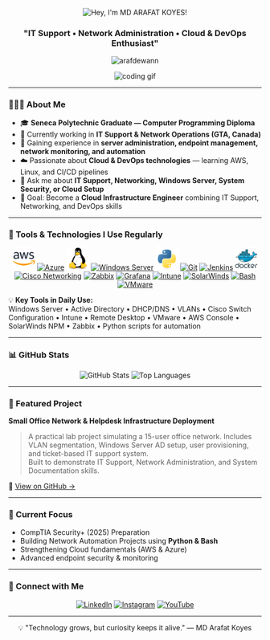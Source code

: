 <p align="center">
  <img src="https://readme-typing-svg.demolab.com?font=Fira+Code&size=32&duration=2800&pause=2000&color=00F0FF&center=true&vCenter=true&width=940&lines=Hey%2C+I'm+MD+ARAFAT+KOYES!" alt="Hey, I'm MD ARAFAT KOYES!" />
</p>

<h3 align="center">"IT Support • Network Administration • Cloud & DevOps Enthusiast"</h3>

<p align="center">
  <img src="https://komarev.com/ghpvc/?username=arafdewann&label=Profile%20views&color=0e75b6&style=flat" alt="arafdewann" />
</p>

<p align="center">
  <img src="https://i.giphy.com/media/v1.Y2lkPTc5MGI3NjExMHJ6aHNsdzN4aXhvd2JocWxhZTd6bG45eDdpcjB5Y3E0eHA3emg0ZSZlcD12MV9pbnRlcm5hbF9naWZfYnlfaWQmY3Q9Zw/qgQUggAC3Pfv687qPC/giphy.gif" width="500" alt="coding gif" />
</p>

---

### 👨🏻‍💻 About Me  
- 🎓 **Seneca Polytechnic Graduate — Computer Programming Diploma**  
- 💼 Currently working in **IT Support & Network Operations (GTA, Canada)**  
- 🧠 Gaining experience in **server administration, endpoint management, network monitoring, and automation**  
- ☁️ Passionate about **Cloud & DevOps technologies** — learning AWS, Linux, and CI/CD pipelines  
- 💬 Ask me about **IT Support, Networking, Windows Server, System Security, or Cloud Setup**  
- 🎯 Goal: Become a **Cloud Infrastructure Engineer** combining IT Support, Networking, and DevOps skills  

---

### 🧰 Tools & Technologies I Use Regularly  
<p align="center">
<a href="https://aws.amazon.com" target="_blank"><img src="https://raw.githubusercontent.com/devicons/devicon/master/icons/amazonwebservices/amazonwebservices-original-wordmark.svg" alt="AWS" width="45" height="45"/></a>
<a href="https://azure.microsoft.com" target="_blank"><img src="https://www.vectorlogo.zone/logos/microsoft_azure/microsoft_azure-icon.svg" alt="Azure" width="45" height="45"/></a>
<a href="https://www.linux.org/" target="_blank"><img src="https://raw.githubusercontent.com/devicons/devicon/master/icons/linux/linux-original.svg" alt="Linux" width="45" height="45"/></a>
<a href="https://www.microsoft.com/en-us/windows-server" target="_blank"><img src="https://upload.wikimedia.org/wikipedia/commons/3/3a/Microsoft_Office_Icons_%E2%80%93_Windows_Server.svg" alt="Windows Server" width="45" height="45"/></a>
<a href="https://www.python.org" target="_blank"><img src="https://raw.githubusercontent.com/devicons/devicon/master/icons/python/python-original.svg" alt="Python" width="45" height="45"/></a>
<a href="https://git-scm.com" target="_blank"><img src="https://www.vectorlogo.zone/logos/git-scm/git-scm-icon.svg" alt="Git" width="45" height="45"/></a>
<a href="https://www.jenkins.io" target="_blank"><img src="https://www.vectorlogo.zone/logos/jenkins/jenkins-icon.svg" alt="Jenkins" width="45" height="45"/></a>
<a href="https://www.docker.com" target="_blank"><img src="https://raw.githubusercontent.com/devicons/devicon/master/icons/docker/docker-original-wordmark.svg" alt="Docker" width="45" height="45"/></a>
<a href="https://www.cisco.com" target="_blank"><img src="https://cdn.worldvectorlogo.com/logos/cisco-2.svg" alt="Cisco Networking" width="45" height="45"/></a>
<a href="https://www.zabbix.com" target="_blank"><img src="https://upload.wikimedia.org/wikipedia/commons/9/96/Zabbix_logo_square.svg" alt="Zabbix" width="45" height="45"/></a>
<a href="https://grafana.com" target="_blank"><img src="https://www.vectorlogo.zone/logos/grafana/grafana-icon.svg" alt="Grafana" width="45" height="45"/></a>
<a href="https://www.microsoft.com/en-us/microsoft-365/microsoft-intune" target="_blank"><img src="https://upload.wikimedia.org/wikipedia/commons/a/a8/Microsoft_Endpoint_Manager_logo.svg" alt="Intune" width="45" height="45"/></a>
<a href="https://www.solarwinds.com" target="_blank"><img src="https://upload.wikimedia.org/wikipedia/en/1/1c/SolarWinds_logo.svg" alt="SolarWinds" width="45" height="45"/></a>
<a href="https://bash.org" target="_blank"><img src="https://www.vectorlogo.zone/logos/gnu_bash/gnu_bash-icon.svg" alt="Bash" width="45" height="45"/></a>
<a href="https://www.vmware.com" target="_blank"><img src="https://upload.wikimedia.org/wikipedia/commons/9/9a/Vmware_workstation_16_icon.svg" alt="VMware" width="45" height="45"/></a>
</p>

💡 **Key Tools in Daily Use:**  
Windows Server • Active Directory • DHCP/DNS • VLANs • Cisco Switch Configuration • Intune • Remote Desktop • VMware • AWS Console • SolarWinds NPM • Zabbix • Python scripts for automation

---

### 📊 GitHub Stats  
<p align="center">
  <img src="https://github-readme-stats.vercel.app/api?username=arafdewann&show_icons=true&theme=transparent&count_private=true" alt="GitHub Stats" width="49%"/>
  <img src="https://github-readme-stats.vercel.app/api/top-langs?username=arafdewann&layout=compact&theme=transparent" alt="Top Languages" width="42%"/>
</p>

---

### 🧩 Featured Project  
**Small Office Network & Helpdesk Infrastructure Deployment**  
> A practical lab project simulating a 15-user office network. Includes VLAN segmentation, Windows Server AD setup, user provisioning, and ticket-based IT support system.  
> Built to demonstrate IT Support, Network Administration, and System Documentation skills.  

🔗 [View on GitHub →](https://github.com/arafdewann/small-office-it-infra)

---

### 🌟 Current Focus  
- CompTIA Security+ (2025) Preparation  
- Building Network Automation Projects using **Python & Bash**  
- Strengthening Cloud fundamentals (AWS & Azure)  
- Advanced endpoint security & monitoring  

---

### 🔗 Connect with Me  
<p align="center">
<a href="https://www.linkedin.com/in/mdarafatkoyes" target="_blank"><img align="center" src="https://raw.githubusercontent.com/rahuldkjain/github-profile-readme-generator/master/src/images/icons/Social/linked-in-alt.svg" alt="LinkedIn" height="30" width="40" /></a>
<a href="https://instagram.com/araf_dewan_" target="_blank"><img align="center" src="https://raw.githubusercontent.com/rahuldkjain/github-profile-readme-generator/master/src/images/icons/Social/instagram.svg" alt="Instagram" height="30" width="40" /></a>
<a href="https://www.youtube.com/@ArafDewanVlogs" target="_blank"><img align="center" src="https://raw.githubusercontent.com/rahuldkjain/github-profile-readme-generator/master/src/images/icons/Social/youtube.svg" alt="YouTube" height="30" width="40" /></a>
</p>

---

<p align="center">💡 "Technology grows, but curiosity keeps it alive." — MD Arafat Koyes</p>

